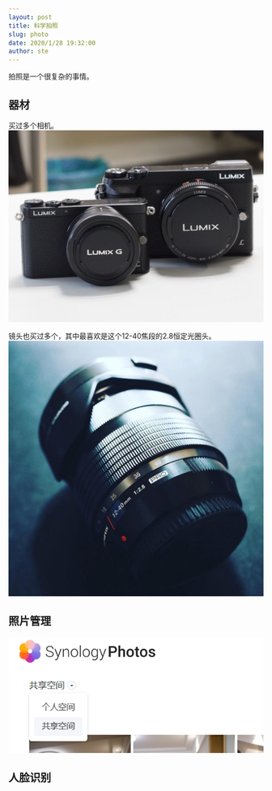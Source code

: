 ```yaml
---
layout: post
title: 科学拍照
slug: photo
date: 2020/1/28 19:32:00
author: ste
---
```


拍照是一个很复杂的事情。

## 器材
买过多个相机。
![](./images/Lumix.jpg)

镜头也买过多个，其中最喜欢是这个12-40焦段的2.8恒定光圈头。
![](./images/1240.jpg)

## 照片管理
![](images/Pasted%20image%2020220227212442.png)

## 人脸识别